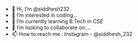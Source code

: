 - 👋 Hi, I’m @siddhesh232
- 👀 I’m interested in coding...
- 🌱 I’m currently learning B.Tech in CSE
- 💞️ I’m looking to collaborate on ...
- 📫 How to reach me : Instagram - @siddhesh_232

<!---
siddhesh232/siddhesh232 is a ✨ special ✨ repository because its `README.md` (this file) appears on your GitHub profile.
You can click the Preview link to take a look at your changes.
--->
